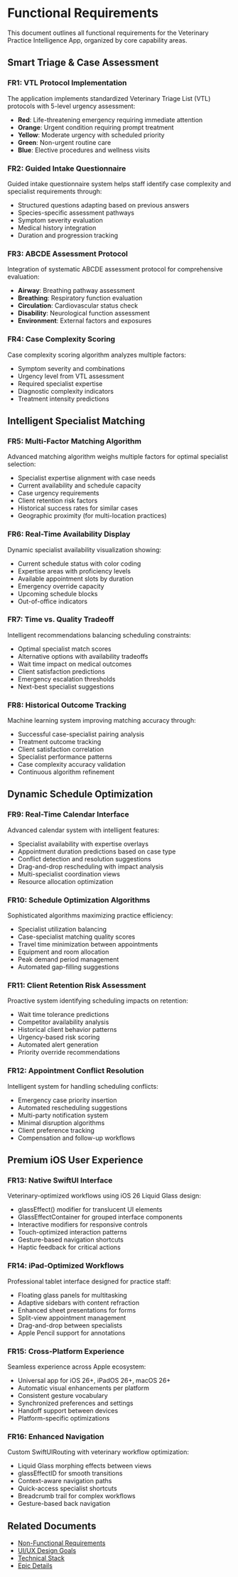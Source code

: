 # Functional Requirements

This document outlines all functional requirements for the Veterinary Practice Intelligence App, organized by core capability areas.

## Smart Triage & Case Assessment

### FR1: VTL Protocol Implementation
The application implements standardized Veterinary Triage List (VTL) protocols with 5-level urgency assessment:
- **Red**: Life-threatening emergency requiring immediate attention
- **Orange**: Urgent condition requiring prompt treatment
- **Yellow**: Moderate urgency with scheduled priority
- **Green**: Non-urgent routine care
- **Blue**: Elective procedures and wellness visits

### FR2: Guided Intake Questionnaire
Guided intake questionnaire system helps staff identify case complexity and specialist requirements through:
- Structured questions adapting based on previous answers
- Species-specific assessment pathways
- Symptom severity evaluation
- Medical history integration
- Duration and progression tracking

### FR3: ABCDE Assessment Protocol
Integration of systematic ABCDE assessment protocol for comprehensive evaluation:
- **Airway**: Breathing pathway assessment
- **Breathing**: Respiratory function evaluation
- **Circulation**: Cardiovascular status check
- **Disability**: Neurological function assessment
- **Environment**: External factors and exposures

### FR4: Case Complexity Scoring
Case complexity scoring algorithm analyzes multiple factors:
- Symptom severity and combinations
- Urgency level from VTL assessment
- Required specialist expertise
- Diagnostic complexity indicators
- Treatment intensity predictions

## Intelligent Specialist Matching

### FR5: Multi-Factor Matching Algorithm
Advanced matching algorithm weighs multiple factors for optimal specialist selection:
- Specialist expertise alignment with case needs
- Current availability and schedule capacity
- Case urgency requirements
- Client retention risk factors
- Historical success rates for similar cases
- Geographic proximity (for multi-location practices)

### FR6: Real-Time Availability Display
Dynamic specialist availability visualization showing:
- Current schedule status with color coding
- Expertise areas with proficiency levels
- Available appointment slots by duration
- Emergency override capacity
- Upcoming schedule blocks
- Out-of-office indicators

### FR7: Time vs. Quality Tradeoff
Intelligent recommendations balancing scheduling constraints:
- Optimal specialist match scores
- Alternative options with availability tradeoffs
- Wait time impact on medical outcomes
- Client satisfaction predictions
- Emergency escalation thresholds
- Next-best specialist suggestions

### FR8: Historical Outcome Tracking
Machine learning system improving matching accuracy through:
- Successful case-specialist pairing analysis
- Treatment outcome tracking
- Client satisfaction correlation
- Specialist performance patterns
- Case complexity accuracy validation
- Continuous algorithm refinement

## Dynamic Schedule Optimization

### FR9: Real-Time Calendar Interface
Advanced calendar system with intelligent features:
- Specialist availability with expertise overlays
- Appointment duration predictions based on case type
- Conflict detection and resolution suggestions
- Drag-and-drop rescheduling with impact analysis
- Multi-specialist coordination views
- Resource allocation optimization

### FR10: Schedule Optimization Algorithms
Sophisticated algorithms maximizing practice efficiency:
- Specialist utilization balancing
- Case-specialist matching quality scores
- Travel time minimization between appointments
- Equipment and room allocation
- Peak demand period management
- Automated gap-filling suggestions

### FR11: Client Retention Risk Assessment
Proactive system identifying scheduling impacts on retention:
- Wait time tolerance predictions
- Competitor availability analysis
- Historical client behavior patterns
- Urgency-based risk scoring
- Automated alert generation
- Priority override recommendations

### FR12: Appointment Conflict Resolution
Intelligent system for handling scheduling conflicts:
- Emergency case priority insertion
- Automated rescheduling suggestions
- Multi-party notification system
- Minimal disruption algorithms
- Client preference tracking
- Compensation and follow-up workflows

## Premium iOS User Experience

### FR13: Native SwiftUI Interface
Veterinary-optimized workflows using iOS 26 Liquid Glass design:
- glassEffect() modifier for translucent UI elements
- GlassEffectContainer for grouped interface components
- Interactive modifiers for responsive controls
- Touch-optimized interaction patterns
- Gesture-based navigation shortcuts
- Haptic feedback for critical actions

### FR14: iPad-Optimized Workflows
Professional tablet interface designed for practice staff:
- Floating glass panels for multitasking
- Adaptive sidebars with content refraction
- Enhanced sheet presentations for forms
- Split-view appointment management
- Drag-and-drop between specialists
- Apple Pencil support for annotations

### FR15: Cross-Platform Experience
Seamless experience across Apple ecosystem:
- Universal app for iOS 26+, iPadOS 26+, macOS 26+
- Automatic visual enhancements per platform
- Consistent gesture vocabulary
- Synchronized preferences and settings
- Handoff support between devices
- Platform-specific optimizations

### FR16: Enhanced Navigation
Custom SwiftUIRouting with veterinary workflow optimization:
- Liquid Glass morphing effects between views
- glassEffectID for smooth transitions
- Context-aware navigation paths
- Quick-access specialist shortcuts
- Breadcrumb trail for complex workflows
- Gesture-based back navigation

## Related Documents

- [Non-Functional Requirements](requirements-non-functional.md)
- [UI/UX Design Goals](ui-ux-design.md)
- [Technical Stack](technical-stack.md)
- [Epic Details](epic-1-patient-management.md)